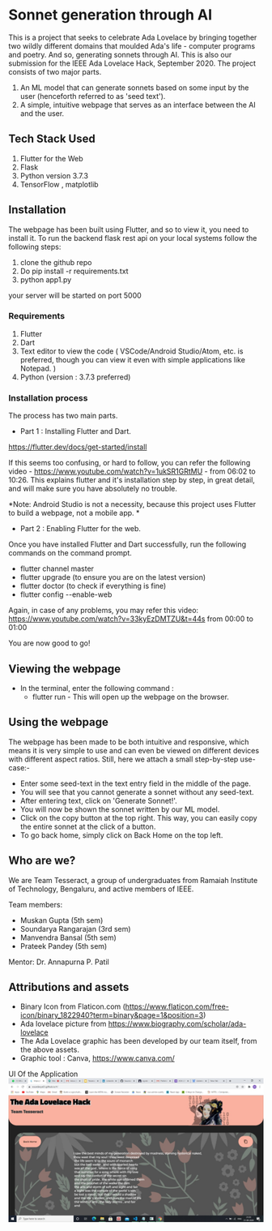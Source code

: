 # Sonnet generation through AI

This is a project that seeks to celebrate Ada Lovelace by bringing together two wildly different domains that moulded Ada's life - computer programs and poetry. And so, generating sonnets through AI. This is also our submission for the IEEE Ada Lovelace Hack, September 2020. 
The project consists of two major parts.
1. An ML model that can generate sonnets based on some input by the user (henceforth referred to as 'seed text').
2. A simple, intuitive webpage that serves as an interface between the AI and the user.

## Tech Stack Used

1. Flutter for the Web
2. Flask
3. Python version 3.7.3
4. TensorFlow , matplotlib 

## Installation

The webpage has been built using Flutter, and so to view it, you need to install it.
To run the backend flask rest api on your local systems follow the following steps:
1. clone the github repo
2. Do pip install -r requirements.txt
3. python app1.py

your server will be started on port 5000

### Requirements
1. Flutter
2. Dart
3. Text editor to view the code ( VSCode/Android Studio/Atom, etc. is preferred, though you can view it even with simple applications like Notepad. )
4. Python (version : 3.7.3 preferred)


### Installation process
 The process has two main parts.

- Part 1 : Installing Flutter and Dart.

https://flutter.dev/docs/get-started/install

If this seems too confusing, or hard to follow, you can refer the following video -
https://www.youtube.com/watch?v=1ukSR1GRtMU - from 06:02 to 10:26.
This explains flutter and it's installation step by step, in great detail, and will make sure you have absolutely no trouble.

*Note: Android Studio is not a necessity, because this project uses Flutter to build a webpage, not a mobile app. *

- Part 2 : Enabling Flutter for the web.

Once you have installed Flutter and Dart successfully, run the following commands on the command prompt.
  - flutter channel master
  - flutter upgrade (to ensure you are on the latest version)
  - flutter doctor (to check if everything is fine)
  - flutter config --enable-web
  
  Again, in case of any problems, you may refer this video: https://www.youtube.com/watch?v=33kyEzDMTZU&t=44s from 00:00 to 01:00
  
 You are now good to go! 
 
## Viewing the webpage

- In the terminal, enter the following command : 
  - flutter run -
This will open up the webpage on the browser.

## Using the webpage

The webpage has been made to be both intuitive and responsive, which means it is very simple to use and can even be viewed on different devices with different aspect ratios.
Still, here we attach a small step-by-step use-case:-
- Enter some seed-text in the text entry field in the middle of the page.
- You will see that you cannot generate a sonnet without any seed-text.
- After entering text, click on 'Generate Sonnet!'.
- You will now be shown the sonnet written by our ML model.
- Click on the copy button at the top right. This way, you can easily copy the entire sonnet at the click of a button. 
- To go back home, simply click on Back Home on the top left.


## Who are we?

We are Team Tesseract, a group of undergraduates from Ramaiah Institute of Technology, Bengaluru, and active members of IEEE. 

Team members: 
- Muskan Gupta (5th sem)
- Soundarya Rangarajan (3rd sem)
- Manvendra Bansal (5th sem)
- Prateek Pandey (5th sem)

Mentor:  Dr. Annapurna P. Patil

## Attributions and assets

- Binary Icon from Flaticon.com (https://www.flaticon.com/free-icon/binary_1822940?term=binary&page=1&position=3)
- Ada lovelace picture from https://www.biography.com/scholar/ada-lovelace
- The Ada Lovelace graphic has been developed by our team itself, from the above assets.
- Graphic tool : Canva, https://www.canva.com/

UI Of the Application
![](images/frontend.jpeg)

